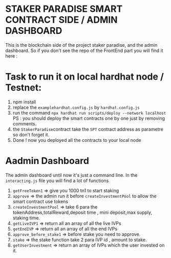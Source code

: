 # STAKER PARADISE SMART CONTRACT SIDE / ADMIN DASHBOARD

 This is the blockchain side of the project staker paradise, and the admin dashboard.
 So if you don't see the repo of the FrontEnd part you will find it here :
 


# Task to run it on local hardhat node  / Testnet:

 1) npm install 
 2) replace the `examplehardhat.config.js` by `hardhat.config.js`
 3) run the command `npx hardhat run scripts/deploy --network localhost` PS : you should deploy
  the smart contracts one by one just by removing comments.
 4) the `StakerParadise`contract take the `SPT` contract address as parametre so don't forget it.
 5) Done ! now you deployed all the contracts to your local node
 
 # Aadmin Dashboard 
 
  The admin dashboard until now it's just a command line. In the `interacting.js` file you will find
  a lot of functions 
  
  1) `getFreeToken1` => give you 1000 tn1 to start staking
  2) `approve` => the admin run it before `createInvestmentPool` to allow the smart contract use tokens
  3) `createInvestmentPool` => take 6 para the tokenAddress,totalReward,deposit time , mini deposit,max supply, staking time.
  4) `getLiveIVP1` => return all an array of all the live IVPs
  5) `getEndIVP` => return all an array of all the end IVPs
  6) `approve_before_stake1` => before stake you need to approve.
  7) `stake` => the stake function take 2 para IVP id , amount to stake.
  8) `getUserInvestment` => return an array of IVPs which the user invested on it.
  
  
